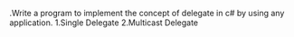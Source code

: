.Write a program to implement the concept of delegate in c# by using any application.
1.Single Delegate
2.Multicast Delegate
